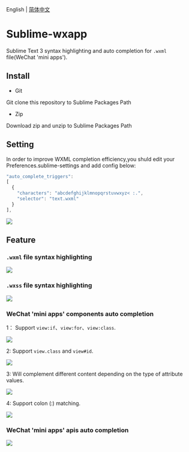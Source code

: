 English | [简体中文](./docs/README.zh-cn.md)


# Sublime-wxapp

Sublime Text 3 syntax highlighting and auto completion for `.wxml` file(WeChat 'mini apps').

## Install

- Git

Git clone this repository to Sublime Packages Path

- Zip

Download zip and unzip to Sublime Packages Path

## Setting

In order to improve WXML completion efficiency,you shuld edit your Preferences.sublime-settings and add config below:

```js
"auto_complete_triggers":
[
  {
    "characters": "abcdefghijklmnopqrstuvwxyz< :.",
    "selector": "text.wxml"
  }
],
```

![](assets/images/sublime-setting.png)

## Feature

### `.wxml` file syntax highlighting

![](assets/images/wxml-syntax-highlight.png)

### `.wxss` file syntax highlighting

![](assets/images/wxss-syntax-highlight.png)

### WeChat 'mini apps' components auto completion

1： Support `view:if`、`view:for`、`view:class`.

![](assets/images/wxml-complete-1.gif)

2: Support `view.class` and `view#id`.

![](assets/images/wxml-complete-2.gif)

3: Will complement different content depending on the type of attribute values.

![](assets/images/wxml-complete-3.gif)

4: Support colon (:) matching.

![](assets/images/wxml-complete-4.gif)

### WeChat 'mini apps' apis auto completion

![](assets/images/wxapp-api.gif)

